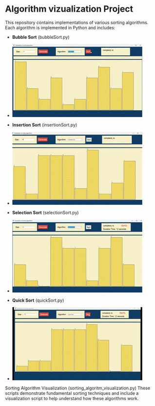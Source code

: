 # Algorithm vizualization Project</h1>
This repository contains implementations of various sorting algorithms. Each algorithm is implemented in Python and includes:

- **Bubble Sort** (bubbleSort.py)
- ![alt text](buble-1.gif)

- **Insertion Sort** (insertionSort.py)</h2><br>
- ![alt text](insertoin.gif)

- **Selection Sort** (selectionSort.py)</h2><br>
- ![alt text](selection.gif)

- **Quick Sort** (quickSort.py)</h2>
- ![alt text](quick.gif)

Sorting Algorithm Visualization (sorting_algoritm_visualization.py)
These scripts demonstrate fundamental sorting techniques and include a visualization script to help understand how these algorithms work.
